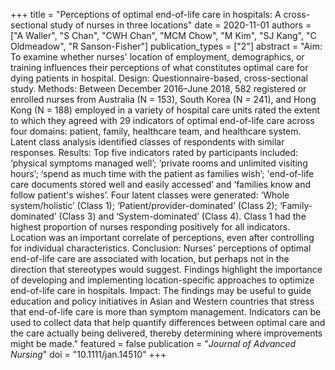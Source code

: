 +++
title = "Perceptions of optimal end-of-life care in hospitals: A cross-sectional study of nurses in three locations"
date = 2020-11-01
authors = ["A Waller", "S Chan", "CWH Chan", "MCM Chow", "M Kim", "SJ Kang", "C Oldmeadow", "R Sanson-Fisher"]
publication_types = ["2"]
abstract = "Aim: To examine whether nurses' location of employment, demographics, or training influences their perceptions of what constitutes optimal care for dying patients in hospital. Design: Questionnaire-based, cross-sectional study. Methods: Between December 2016–June 2018, 582 registered or enrolled nurses from Australia (N = 153), South Korea (N = 241), and Hong Kong (N = 188) employed in a variety of hospital care units rated the extent to which they agreed with 29 indicators of optimal end-of-life care across four domains: patient, family, healthcare team, and healthcare system. Latent class analysis identified classes of respondents with similar responses. Results: Top five indicators rated by participants included: ‘physical symptoms managed well’; ‘private rooms and unlimited visiting hours’; ‘spend as much time with the patient as families wish’; 'end-of-life care documents stored well and easily accessed’ and ‘families know and follow patient's wishes’. Four latent classes were generated: ‘Whole system/holistic’ (Class 1); ‘Patient/provider-dominated’ (Class 2); ‘Family-dominated’ (Class 3) and ‘System-dominated’ (Class 4). Class 1 had the highest proportion of nurses responding positively for all indicators. Location was an important correlate of perceptions, even after controlling for individual characteristics. Conclusion: Nurses' perceptions of optimal end-of-life care are associated with location, but perhaps not in the direction that stereotypes would suggest. Findings highlight the importance of developing and implementing location-specific approaches to optimize end-of-life care in hospitals. Impact: The findings may be useful to guide education and policy initiatives in Asian and Western countries that stress that end-of-life care is more than symptom management. Indicators can be used to collect data that help quantify differences between optimal care and the care actually being delivered, thereby determining where improvements might be made."
featured = false
publication = "*Journal of Advanced Nursing*"
doi = "10.1111/jan.14510"
+++

